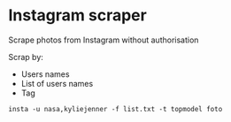 # Instagram scraper

Scrape photos from Instagram without authorisation

Scrap by: 
* Users names
* List of users names
* Tag

```
insta -u nasa,kyliejenner -f list.txt -t topmodel foto
```